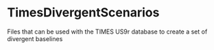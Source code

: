 # TimesDivergentScenarios
Files that can be used with the TIMES US9r database to create a set of divergent baselines
